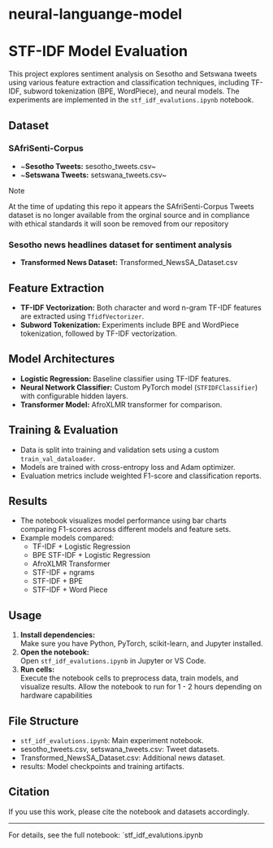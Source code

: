 # neural-languange-model
# STF-IDF Model Evaluation

This project explores sentiment analysis on Sesotho and Setswana tweets using various feature extraction and classification techniques, including TF-IDF, subword tokenization (BPE, WordPiece), and neural models. The experiments are implemented in the `stf_idf_evalutions.ipynb` notebook.

## Dataset

### SAfriSenti-Corpus

- ~**Sesotho Tweets:** sesotho_tweets.csv~
- ~**Setswana Tweets:** setswana_tweets.csv~

> [!NOTE]  
> At the time of updating this repo it appears the SAfriSenti-Corpus Tweets dataset is no longer available from the orginal source and in compliance with ethical standards it will soon be removed from our repository

### Sesotho news headlines dataset for sentiment analysis

- **Transformed News Dataset:** Transformed_NewsSA_Dataset.csv

## Feature Extraction

- **TF-IDF Vectorization:** Both character and word n-gram TF-IDF features are extracted using `TfidfVectorizer`.
- **Subword Tokenization:** Experiments include BPE and WordPiece tokenization, followed by TF-IDF vectorization.

## Model Architectures

- **Logistic Regression:** Baseline classifier using TF-IDF features.
- **Neural Network Classifier:** Custom PyTorch model (`STFIDFClassifier`) with configurable hidden layers.
- **Transformer Model:** AfroXLMR transformer for comparison.

## Training & Evaluation

- Data is split into training and validation sets using a custom `train_val_dataloader`.
- Models are trained with cross-entropy loss and Adam optimizer.
- Evaluation metrics include weighted F1-score and classification reports.

## Results

- The notebook visualizes model performance using bar charts comparing F1-scores across different models and feature sets.
- Example models compared:
  - TF-IDF + Logistic Regression
  - BPE STF-IDF + Logistic Regression
  - AfroXLMR Transformer
  - STF-IDF + ngrams
  - STF-IDF + BPE
  - STF-IDF + Word Piece


## Usage

1. **Install dependencies:**  
   Make sure you have Python, PyTorch, scikit-learn, and Jupyter installed.
2. **Open the notebook:**  
   Open `stf_idf_evalutions.ipynb` in Jupyter or VS Code.
3. **Run cells:**  
   Execute the notebook cells to preprocess data, train models, and visualize results. Allow the notebook to run for 1 - 2 hours depending on hardware capabilities

## File Structure

- `stf_idf_evalutions.ipynb`: Main experiment notebook.
- sesotho_tweets.csv, setswana_tweets.csv: Tweet datasets.
- Transformed_NewsSA_Dataset.csv: Additional news dataset.
- results: Model checkpoints and training artifacts.

## Citation

If you use this work, please cite the notebook and datasets accordingly.

---

For details, see the full notebook: `stf_idf_evalutions.ipynb
